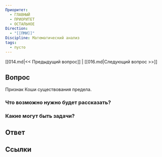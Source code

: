 ```yaml
---
Приоритет:
  - ГЛАВНЫЙ
  - ПРИОРИТЕТ
  - ОСТАЛЬНОЕ
Direction:
  - "[[ПМИ]]" 
Discipline: Математический анализ 
tags:
  - пусто
---
```

[[014.md|<< Предыдущий вопрос]] | [[016.md|Следующий вопрос >>]]
## Вопрос

Признак Коши существования предела.

### Что возможно нужно будет рассказать?

### Какие могут быть задачи?

## Ответ

## Ссылки
